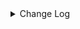 <details><summary> Change Log </summary>

| Change | Commit | Version |
| --- | --- | --- |
|[Fix][Connector-V2] ArrowToSeatunnelRowReader convertSeatunnelRowValue add handle Second TIMESTAMP type (#9393)|https://github.com/apache/seatunnel/commit/0555f8520b| dev |
|[Feature][Checkpoint] Add check script for source/sink state class serialVersionUID missing (#9118)|https://github.com/apache/seatunnel/commit/4f5adeb1c7|2.3.11|
|[Fix][API] Fixed not invoke the `SinkAggregatedCommitter`&#x27;s init method (#9070)|https://github.com/apache/seatunnel/commit/df0d11d632|2.3.11|
|[Improve] Refactor file enumerator to prevent duplicate put split (#8989)|https://github.com/apache/seatunnel/commit/fdf1beae9c|2.3.11|
|[Feature][Connector-V2] Add `filename_extension` parameter for read/write file (#8769)|https://github.com/apache/seatunnel/commit/78b23c0ef5|2.3.10|
|[Fix][Connector-v2] Add DateMilliConvertor to Convert DateMilliVector into Default Timezone (#8736)|https://github.com/apache/seatunnel/commit/7b8298a8a4|2.3.10|
|[Fix][Connector-V2] fix starRocks automatically creates tables with comment (#8568)|https://github.com/apache/seatunnel/commit/c4cb1fc4a3|2.3.10|
|[Feature][Connector-V2] Support single file mode in file sink (#8518)|https://github.com/apache/seatunnel/commit/e893deed50|2.3.10|
|[Fix][Connector-V2] Fixed adding table comments (#8514)|https://github.com/apache/seatunnel/commit/edca75b0d6|2.3.10|
|[Feature][Core] Support read arrow data (#8137)|https://github.com/apache/seatunnel/commit/4710ea0f8d|2.3.9|
|[Feature][Clickhouse] Support sink savemode  (#8086)|https://github.com/apache/seatunnel/commit/e6f92fd79b|2.3.9|
|[Improve][dist]add shade check rule (#8136)|https://github.com/apache/seatunnel/commit/51ef800016|2.3.9|
|[Fix][Connector-V2] Fix AbstractSingleSplitReader lock useless when do checkpoint (#7764)|https://github.com/apache/seatunnel/commit/a941b91628|2.3.9|
|[Improve][Core] Move MultiTableSink to seatunnel-api module (#7243)|https://github.com/apache/seatunnel/commit/cc5949988b|2.3.6|
|[Feature][Connector-V2] Support jdbc hana catalog and type convertor (#6950)|https://github.com/apache/seatunnel/commit/d663398739|2.3.6|
|[Improve][CDC] Close idle subtasks gorup(reader/writer) in increment phase (#6526)|https://github.com/apache/seatunnel/commit/454c339b9c|2.3.6|
|[Fix] Fix MultiTableWriterRunnable can not catch Throwable error (#6734)|https://github.com/apache/seatunnel/commit/d826cf9ece|2.3.6|
|[Fix][Connector-v2] Fix the sql statement error of create table for doris and starrocks (#6679)|https://github.com/apache/seatunnel/commit/88263cd69f|2.3.6|
|[Improve][CDC] Optimize split state memory allocation in increment phase (#6554)|https://github.com/apache/seatunnel/commit/fe33422161|2.3.5|
|[Feature][Core] Support event listener for job (#6419)|https://github.com/apache/seatunnel/commit/831d0022eb|2.3.5|
|[Improve] Improve MultiTableSinkWriter prepare commit performance (#6495)|https://github.com/apache/seatunnel/commit/2086b0e8a6|2.3.5|
|[Improve][API] Unify type system api(data &amp; type) (#5872)|https://github.com/apache/seatunnel/commit/b38c7edcc9|2.3.5|
|[Hotfix][Zeta] Fix job can not restore when last checkpoint failed (#6193)|https://github.com/apache/seatunnel/commit/59f60b9f73|2.3.4|
|[Improve] Extend `SupportResourceShare` to spark/flink (#5847)|https://github.com/apache/seatunnel/commit/c69da93b87|2.3.4|
|[Feature][Core] Upgrade flink source translation (#5100)|https://github.com/apache/seatunnel/commit/5aabb14a94|2.3.4|
|[Fix] Fix MultiTableSinkWriter thread index always 1 (#5832)|https://github.com/apache/seatunnel/commit/a6523ba368|2.3.4|
|[Improve][Connector-V2][Common] Remove assert key word. (#5915)|https://github.com/apache/seatunnel/commit/d757dcd1fc|2.3.4|
|[Improve] Remove use `SeaTunnelSink::getConsumedType` method and mark it as deprecated (#5755)|https://github.com/apache/seatunnel/commit/8de7408100|2.3.4|
|[Fix] Fix MultiTableSink restore failed when add new table (#5746)|https://github.com/apache/seatunnel/commit/21503bd771|2.3.4|
|[feature][connector-jdbc]Add Save Mode function and Connector-JDBC (MySQL) connector has been realized (#5663)|https://github.com/apache/seatunnel/commit/eff17ccbe5|2.3.4|
|[Improve] Add default implement for `SeaTunnelSink::setTypeInfo` (#5682)|https://github.com/apache/seatunnel/commit/86cba87450|2.3.4|
|[Fix] Fix MultiTableSink return committer but sink do not support (#5710)|https://github.com/apache/seatunnel/commit/c413040a6e|2.3.4|
|[Fix] Fix log error when multi-table sink close (#5683)|https://github.com/apache/seatunnel/commit/fea4b6f268|2.3.4|
|[Feature] Support multi-table sink (#5620)|https://github.com/apache/seatunnel/commit/81ac173189|2.3.4|
|[Hotfix] Fix com.google.common.base.Preconditions to seatunnel shade one (#5284)|https://github.com/apache/seatunnel/commit/ed5eadcf73|2.3.3|
|[Bugfix][zeta] Fix cdc connection does not close (#4922)|https://github.com/apache/seatunnel/commit/a2d2f2dda8|2.3.3|
|[improve][zeta] fix zeta bugs|https://github.com/apache/seatunnel/commit/3a82e8b39f|2.3.1|
|Merge branch &#x27;dev&#x27; into merge/cdc|https://github.com/apache/seatunnel/commit/4324ee1912|2.3.1|
|[Improve][Project] Code format with spotless plugin.|https://github.com/apache/seatunnel/commit/423b583038|2.3.1|
|[Improve][SeaTunnelSchema] Complete data type prompt. (#4181)|https://github.com/apache/seatunnel/commit/9e92593709|2.3.1|
|[improve][api] Refactoring schema parse (#4157)|https://github.com/apache/seatunnel/commit/b2f573a13e|2.3.1|
|[Improve][build] Give the maven module a human readable name (#4114)|https://github.com/apache/seatunnel/commit/d7cd601051|2.3.1|
|Add Kafka catalog (#4106)|https://github.com/apache/seatunnel/commit/34f1f21e48|2.3.1|
|[Improve][Project] Code format with spotless plugin. (#4101)|https://github.com/apache/seatunnel/commit/a2ab166561|2.3.1|
|[Hotfix][Connector-V2] Fix ConcurrentModificationException when snapshotState based on SourceReaderBase (#4011)|https://github.com/apache/seatunnel/commit/cd2bd6a408|2.3.1|
|[Feature][shade][Jackson] Add seatunnel-jackson module (#3947)|https://github.com/apache/seatunnel/commit/5d8862ec9c|2.3.1|
|[Improve][CDC][base] Guaranteed to be exactly-once in the process of switching from SnapshotTask to IncrementalTask (#3837)|https://github.com/apache/seatunnel/commit/8379aaf876|2.3.1|
|[feature][cdc] Fixed error in mysql cdc under real-time job (#3666)|https://github.com/apache/seatunnel/commit/2238fda300|2.3.0|
|[Feature][Connector-V2][AmazonDynamoDB] Add Factory for AmazonDynamoDB (#3348)|https://github.com/apache/seatunnel/commit/a0068efdbf|2.3.0|
|[Feature][Connector-V2][SeaTunnelSchema] Improve code structure (#3384)|https://github.com/apache/seatunnel/commit/98b9168d5a|2.3.0|
|[feature][connector][common] Add  `SingleThreadMultiplexSourceReaderBase (#3335)|https://github.com/apache/seatunnel/commit/f4e33b5912|2.3.0|
|[Connector-V2] [ElasticSearch] Add ElasticSearch Source/Sink Factory (#3325)|https://github.com/apache/seatunnel/commit/38254e3f26|2.3.0|
|[Feature][Connector-V2] [Amazondynamodb Connector]add amazondynamodb source &amp; sink connnector (#3166)|https://github.com/apache/seatunnel/commit/183bac02f0|2.3.0|
|unify `flatten-maven-plugin` version (#3078)|https://github.com/apache/seatunnel/commit/ed743fddcc|2.3.0-beta|
|Merge remote-tracking branch &#x27;upstream/dev&#x27; into st-engine|https://github.com/apache/seatunnel/commit/73a699d47b|2.3.0-beta|
|[Imporve][Connector-V2] Imporve iotdb connector (#2917)|https://github.com/apache/seatunnel/commit/3da11ce19b|2.3.0-beta|
|Merge remote-tracking branch &#x27;upstream/dev&#x27; into st-engine|https://github.com/apache/seatunnel/commit/ca80df779a|2.3.0-beta|
|[Connector-V2] [ElasticSearch] Fix ElasticSearch Connector V2 Bug (#2817)|https://github.com/apache/seatunnel/commit/2fcbbf464a|2.2.0-beta|
|[Improve][SeaTunnel-Schema] Support parse row type from config file (#2771)|https://github.com/apache/seatunnel/commit/9f59fc1874|2.2.0-beta|
|[Bug][Core] Fix the bug that can not convert array and map (#2750)|https://github.com/apache/seatunnel/commit/6db4d7595d|2.2.0-beta|
|[Improve][build] Improved scope of maven-shade-plugin (#2665)|https://github.com/apache/seatunnel/commit/93bc8bd116|2.2.0-beta|
|[#2606]Dependency management split (#2630)|https://github.com/apache/seatunnel/commit/fc047be69b|2.2.0-beta|
|[chore][connector-common] Rename SeatunnelSchema to SeaTunnelSchema (#2538)|https://github.com/apache/seatunnel/commit/7dc2a27388|2.2.0-beta|
|[hotfix][engine][dag] Loss of parallelism when recreating actions. (#2519)|https://github.com/apache/seatunnel/commit/7953ac149f|2.3.0-beta|
|[hotfix] fix user-defined schema for bytes type translattion (#2530)|https://github.com/apache/seatunnel/commit/0491a33edc|2.2.0-beta|
|[Imporve][Fake-Connector-V2]support user-defined-schmea and random data for fake-table  (#2406)|https://github.com/apache/seatunnel/commit/a5447528c3|2.2.0-beta|
|[Feature][Connector-V2] Local file json support (#2465)|https://github.com/apache/seatunnel/commit/65a92f2496|2.2.0-beta|
|[Improve][Connector-V2] Http source support user-defined schema (#2439)|https://github.com/apache/seatunnel/commit/793933b6b8|2.2.0-beta|
|[Engine][Task] Add task runtime logic (#2386)|https://github.com/apache/seatunnel/commit/14d3b92a54|2.3.0-beta|
|[Feature][Connector-V2] Support user-defined schema for source connectors (#2392)|https://github.com/apache/seatunnel/commit/6b650bef07|2.2.0-beta|
|Merge from dev to st-engine (#2243)|https://github.com/apache/seatunnel/commit/41e530afd5|2.3.0-beta|
|StateT of SeaTunnelSource should extend `Serializable` (#2214)|https://github.com/apache/seatunnel/commit/8c426ef850|2.2.0-beta|
|[Improvement][new api] refer to https://github.com/apache/incubator-seatunnel/issues/2127 (#2144)|https://github.com/apache/seatunnel/commit/e19660a049|2.2.0-beta|
|[api-draft][Optimize] Optimize module name (#2062)|https://github.com/apache/seatunnel/commit/f79e3112b1|2.2.0-beta|

</details>
